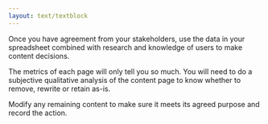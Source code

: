 ```yaml
---
layout: text/textblock
---
```


Once you have agreement from your stakeholders, use the data in your spreadsheet combined with research and knowledge of users to make content decisions.

The metrics of each page will only tell you so much. You will need to do a subjective qualitative analysis of the content page to know whether to remove, rewrite or retain as-is.

Modify any remaining content to make sure it meets its agreed purpose and record the action.
